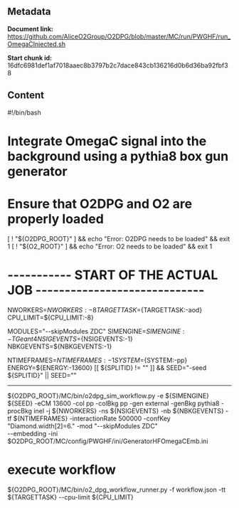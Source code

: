 ## Metadata

**Document link:** https://github.com/AliceO2Group/O2DPG/blob/master/MC/run/PWGHF/run_OmegaCInjected.sh

**Start chunk id:** 16dfc6981def1af7018aaec8b3797b2c7dace843cb136216d0b6d36ba92fbf38

## Content

#!/bin/bash

#
# Integrate OmegaC signal into the background using a pythia8 box gun generator

# Ensure that O2DPG and O2 are properly loaded

[ ! "${O2DPG_ROOT}" ] && echo "Error: O2DPG needs to be loaded" && exit 1
[ ! "${O2_ROOT}" ] && echo "Error: O2 needs to be loaded" && exit 1


# ----------- START OF THE ACTUAL JOB  -----------------------------

NWORKERS=${NWORKERS:-8}
TARGETTASK=${TARGETTASK:-aod}
CPU_LIMIT=${CPU_LIMIT:-8}

MODULES="--skipModules ZDC"
SIMENGINE=${SIMENGINE:-TGeant4}
NSIGEVENTS=${NSIGEVENTS:-1}
NBKGEVENTS=${NBKGEVENTS:-1}

NTIMEFRAMES=${NTIMEFRAMES:-1}
SYSTEM=${SYSTEM:-pp}
ENERGY=${ENERGY:-13600}
[[ ${SPLITID} != "" ]] && SEED="-seed ${SPLITID}" || SEED=""

---

${O2DPG_ROOT}/MC/bin/o2dpg_sim_workflow.py -e ${SIMENGINE} ${SEED} -eCM 13600 -col pp -colBkg pp -gen external -genBkg pythia8 -procBkg inel -j ${NWORKERS} -ns ${NSIGEVENTS} -nb ${NBKGEVENTS} -tf ${NTIMEFRAMES} -interactionRate 500000 -confKey "Diamond.width[2]=6." -mod "--skipModules ZDC" \
        --embedding -ini $O2DPG_ROOT/MC/config/PWGHF/ini/GeneratorHFOmegaCEmb.ini 


# execute workflow
${O2DPG_ROOT}/MC/bin/o2_dpg_workflow_runner.py -f workflow.json -tt ${TARGETTASK} --cpu-limit ${CPU_LIMIT}